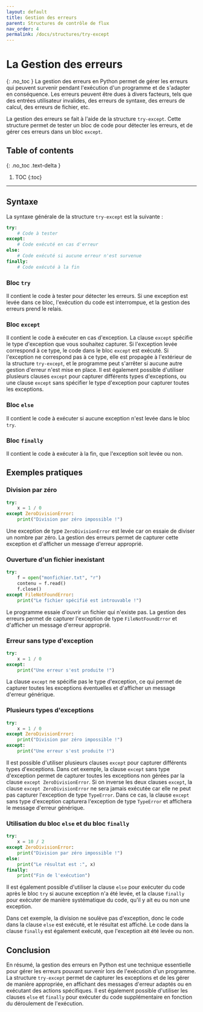 ```yaml
---
layout: default
title: Gestion des erreurs
parent: Structures de contrôle de flux
nav_order: 4
permalink: /docs/structures/try-except
---
```


# La Gestion des erreurs
{: .no_toc }
La gestion des erreurs en Python permet de gérer les erreurs qui peuvent survenir pendant l'exécution d'un programme et de s'adapter en conséquence. Les erreurs peuvent être dues à divers facteurs, tels que des entrées utilisateur invalides, des erreurs de syntaxe, des erreurs de calcul, des erreurs de fichier, etc.

La gestion des erreurs se fait à l'aide de la structure `try-except`. Cette structure permet de tester un bloc de code pour détecter les erreurs, et de gérer ces erreurs dans un bloc `except`.

## Table of contents
{: .no_toc .text-delta }

1. TOC
{:toc}

---

## Syntaxe
La syntaxe générale de la structure `try-except` est la suivante :
```python
try:
    # Code à tester
except:
    # Code exécuté en cas d'erreur
else:
    # Code exécuté si aucune erreur n'est survenue
finally:
    # Code exécuté à la fin
```

### Bloc `try`
Il contient le code à tester pour détecter les erreurs. Si une exception est levée dans ce bloc, l'exécution du code est interrompue, et la gestion des erreurs prend le relais.

### Bloc `except`
Il contient le code à exécuter en cas d'exception. La clause `except` spécifie le type d'exception que vous souhaitez capturer. Si l'exception levée correspond à ce type, le code dans le bloc `except` est exécuté. Si l'exception ne correspond pas à ce type, elle est propagée à l'extérieur de la structure `try-except`, et le programme peut s'arrêter si aucune autre gestion d'erreur n'est mise en place. Il est également possible d'utiliser plusieurs clauses `except` pour capturer différents types d'exceptions, ou une clause `except` sans spécifier le type d'exception pour capturer toutes les exceptions.

### Bloc `else`
Il contient le code à exécuter si aucune exception n'est levée dans le bloc `try`.

### Bloc `finally`
Il contient le code à exécuter à la fin, que l'exception soit levée ou non.

## Exemples pratiques

### Division par zéro
```python
try:
    x = 1 / 0
except ZeroDivisionError:
    print("Division par zéro impossible !")
```
Une exception de type `ZeroDivisionError` est levée car on essaie de diviser un nombre par zéro. La gestion des erreurs permet de capturer cette exception et d'afficher un message d'erreur approprié.

### Ouverture d'un fichier inexistant
```python
try:
    f = open("monfichier.txt", "r")
    contenu = f.read()
    f.close()
except FileNotFoundError:
    print("Le fichier spécifié est introuvable !")
```
Le programme essaie d'ouvrir un fichier qui n'existe pas. La gestion des erreurs permet de capturer l'exception de type `FileNotFoundError` et d'afficher un message d'erreur approprié.

### Erreur sans type d'exception
```python
try:
    x = 1 / 0
except:
    print("Une erreur s'est produite !")
```
La clause `except` ne spécifie pas le type d'exception, ce qui permet de capturer toutes les exceptions éventuelles et d'afficher un message d'erreur générique.

### Plusieurs types d'exceptions
```python
try:
    x = 1 / 0
except ZeroDivisionError:
    print("Division par zéro impossible !")
except:
    print("Une erreur s'est produite !")
```
Il est possible d'utiliser plusieurs clauses `except` pour capturer différents types d'exceptions. Dans cet exemple, la clause `except` sans type d'exception permet de capturer toutes les exceptions non gérées par la clause `except ZeroDivisionError`. Si on inverse les deux clauses `except`, la clause `except ZeroDivisionError` ne sera jamais exécutée car elle ne peut pas capturer l'exception de type `TypeError`. Dans ce cas, la clause `except` sans type d'exception capturera l'exception de type `TypeError` et affichera le message d'erreur générique.

### Utilisation du bloc `else` et du bloc `finally`
```python
try:
    x = 10 / 2
except ZeroDivisionError:
    print("Division par zéro impossible !")
else:
    print("Le résultat est :", x)
finally:
    print("Fin de l'exécution")
```
Il est également possible d'utiliser la clause `else` pour exécuter du code après le bloc `try` si aucune exception n'a été levée, et la clause `finally` pour exécuter de manière systématique du code, qu'il y ait eu ou non une exception.

Dans cet exemple, la division ne soulève pas d'exception, donc le code dans la clause `else` est exécuté, et le résultat est affiché. Le code dans la clause `finally` est également exécuté, que l'exception ait été levée ou non.

## Conclusion
En résumé, la gestion des erreurs en Python est une technique essentielle pour gérer les erreurs pouvant survenir lors de l'exécution d'un programme. La structure `try-except` permet de capturer les exceptions et de les gérer de manière appropriée, en affichant des messages d'erreur adaptés ou en exécutant des actions spécifiques. Il est également possible d'utiliser les clauses `else` et `finally` pour exécuter du code supplémentaire en fonction du déroulement de l'exécution.
